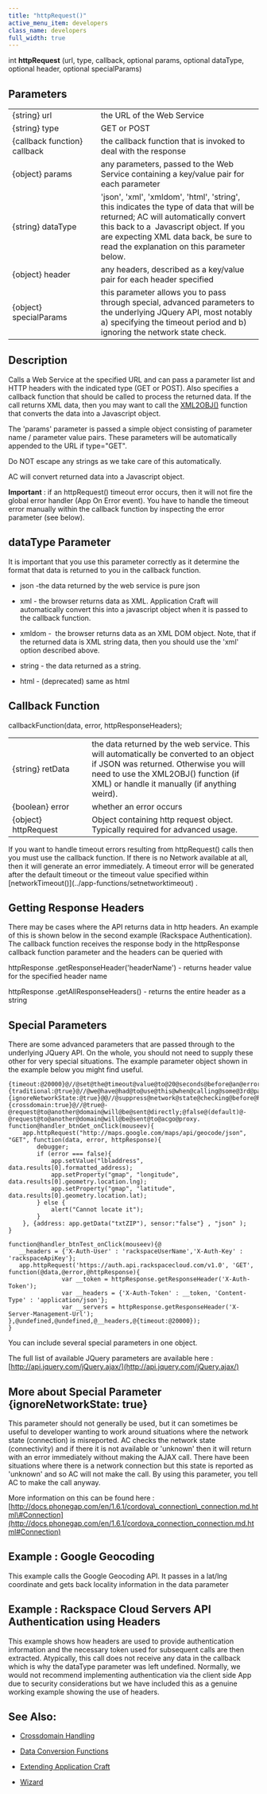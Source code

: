 ```yaml
---
title: "httpRequest()"
active_menu_item: developers
class_name: developers
full_width: true
---
```



int **httpRequest** (url, type, callback, optional params, optional dataType, optional header, optional specialParams)

## Parameters

<table>
<tr>
<td width="199">
{string} url

</td>
<td width="10">
</td>
<td width="671">
the URL of the Web Service

</td>
</tr>
<tr>
<td width="199">
{string} type

</td>
<td width="10">
</td>
<td width="671">
GET or POST

</td>
</tr>
<tr>
<td width="199">
{callback function} callback

</td>
<td width="10">
</td>
<td width="671">
the callback function that is invoked to deal with the response

</td>
</tr>
<tr>
<td width="199">
{object} params

</td>
<td width="10">
</td>
<td width="671">
any parameters, passed to the Web Service containing a key/value pair for each parameter

</td>
</tr>
<tr>
<td width="199">
{string} dataType

</td>
<td width="10">
</td>
<td width="671">
'json', 'xml', 'xmldom', 'html', 'string', this indicates the type of data that will be returned; AC will automatically convert this back to a  Javascript object. If you are expecting XML data back, be sure to read the explanation on this parameter below.

</td>
</tr>
<tr>
<td width="199">
{object} header

</td>
<td width="10">
</td>
<td width="671">
any headers, described as a key/value pair for each header specified

</td>
</tr>
<tr>
<td width="199">
{object} specialParams

</td>
<td width="10">
</td>
<td width="671">
this parameter allows you to pass through special, advanced parameters to the underlying JQuery API, most notably a) specifying the timeout period and b) ignoring the network state check.

</td>
</tr>
</table>

## Description

Calls a Web Service at the specified URL and can pass a parameter list and HTTP headers with the indicated type (GET or POST). Also specifies a callback function that should be called to process the returned data. If the call returns XML data, then you may want to call the [XML2OBJ()](../conversion-functions/xml2json) function that converts the data into a Javascript object.

The 'params' parameter is passed a simple object consisting of parameter name / parameter value pairs. These parameters will be automatically appended to the URL if type="GET".

Do NOT escape any strings as we take care of this automatically.

AC will convert returned data into a Javascript object.

**Important** : if an httpRequest() timeout error occurs, then it will not fire the global error handler (App On Error event). You have to handle the timeout error manually within the callback function by inspecting the error parameter (see below).

## dataType Parameter

It is important that you use this parameter correctly as it determine the format that data is returned to you in the callback function.

 - json -the data returned by the web service is pure json

 - xml - the browser returns data as XML. Application Craft will automatically convert this into a javascript object when it is passed to the callback function.

 - xmldom -  the browser returns data as an XML DOM object. Note, that if the returned data is XML string data, then you should use the 'xml' option described above.

 - string - the data returned as a string.

 - html - (deprecated) same as html

## Callback Function

callbackFunction(data, error, httpResponseHeaders);

<table>
<tr>
<td width="178">
{string} retData

</td>
<td width="11">
</td>
<td width="706">
the data returned by the web service. This will automatically be converted to an object if JSON was returned. Otherwise you will need to use the XML2OBJ() function (if XML) or handle it manually (if anything weird).

</td>
</tr>
<tr>
<td width="178">
{boolean} error

</td>
<td width="11">
</td>
<td width="706">
whether an error occurs

</td>
</tr>
<tr>
<td width="178">
{object} httpRequest

</td>
<td width="11">
</td>
<td width="706">
Object containing http request object. Typically required for advanced usage.

</td>
</tr>
</table>
If you want to handle timeout errors resulting from httpRequest() calls then you must use the callback function. If there is no Network available at all, then it will generate an error immediately. A timeout error will be generated after the default timeout or the timeout value specified within [networkTimeout()](../app-functions/setnetworktimeout) .

## Getting Response Headers

There may be cases where the API returns data in http headers. An example of this is shown below in the second example (Rackspace Authentication). The callback function receives the response body in the httpResponse callback function parameter and the headers can be queried with

httpResponse .getResponseHeader('headerName') - returns header value for the specified header name

httpResponse .getAllResponseHeaders() - returns the entire header as a string

## Special Parameters

There are some advanced parameters that are passed through to the underlying JQuery API. On the whole, you should not need to supply these other for very special situations. The example parameter object shown in the example below you might find useful.

    {timeout:@20000}@//@set@the@timeout@value@to@20@seconds@before@an@error@is@thrown
    {traditional:@true}@//@we@have@had@to@use@this@when@calling@some@3rd@party@APIs@(SalesForce@for@example).
    {ignoreNetworkState:@true}@@//@suppress@network@state@checking@before@httpRequest()@is@called
    {crossdomain:true}@//@true@-@request@to@another@domain@will@be@sent@directly;@false@(default)@-@request@to@another@domain@will@be@sent@to@acgo@proxy.
    function@handler_btnGet_onClick(mouseev){
        app.httpRequest("http://maps.google.com/maps/api/geocode/json", "GET", function(data, error, httpResponse){    
            debugger;
            if (error === false){
                app.setValue("lbladdress", data.results[0].formatted_address);
                app.setProperty("gmap", "longitude", data.results[0].geometry.location.lng);
                app.setProperty("gmap", "latitude", data.results[0].geometry.location.lat);         
            } else {
                alert("Cannot locate it");
            }
        }, {address: app.getData("txtZIP"), sensor:"false"} , "json" );
    }
     
    function@handler_btnTest_onClick(mouseev){@
       __headers = {'X-Auth-User' : 'rackspaceUserName','X-Auth-Key' : 'rackspaceApiKey'};    
       app.httpRequest('https://auth.api.rackspacecloud.com/v1.0', 'GET', 
    function(@data,@error,@httpResponse){
                   var __token = httpResponse.getResponseHeader('X-Auth-Token');
                   var __headers = {'X-Auth-Token' : __token, 'Content-Type' : 'application/json'};
                   var __servers = httpResponse.getResponseHeader('X-Server-Management-Url');
    },@undefined,@undefined,@__headers,@{timeout:@20000});
    }
     
     
   

You can include several special parameters in one object.

The full list of available JQuery parameters are available here : [http://api.jquery.com/jQuery.ajax/](http://api.jquery.com/jQuery.ajax/)

## More about Special Parameter {ignoreNetworkState: true}

This parameter should not generally be used, but it can sometimes be useful to developer wanting to work around situations where the network state (connection) is misreported. AC checks the network state (connectivity) and if there it is not available or 'unknown' then it will return with an error immediately without making the AJAX call. There have been situations where there is a network connection but this state is reported as 'unknown' and so AC will not make the call. By using this parameter, you tell AC to make the call anyway.

More information on this can be found here : [http://docs.phonegap.com/en/1.6.1/cordova\_connection\_connection.md.html\#Connection](http://docs.phonegap.com/en/1.6.1/cordova_connection_connection.md.html#Connection)

## Example : Google Geocoding

This example calls the Google Geocoding API. It passes in a lat/lng coordinate and gets back locality information in the data parameter

## Example : Rackspace Cloud Servers API Authentication using Headers

This example shows how headers are used to provide authentication information and the necessary token used for subsequent calls are then extracted. Atypically, this call does not receive any data in the callback which is why the dataType parameter was left undefined. Normally, we would not recommend implementing authentication via the client side App due to security considerations but we have included this as a genuine working example showing the use of headers.

## See Also:

 - [Crossdomain Handling](../../client-scripting-overview/scripting-with-javascript/common-usage-examples/crossdomain-issues)

 - [Data Conversion Functions](../conversion-functions/)

 - [Extending Application Craft](../../../adding-widgets-and-api-methods/)

 - [Wizard](web-service-wizard.htm)

